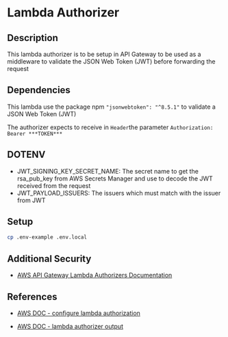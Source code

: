 # Lambda Authorizer

## Description

This lambda authorizer is to be setup in API Gateway to be used as a middleware to validate the JSON Web Token (JWT) before forwarding the request

## Dependencies

This lambda use the package npm `"jsonwebtoken": "^8.5.1"` to validate a JSON Web Token (JWT)

The authorizer expects to receive in `Header`the parameter `Authorization: Bearer ***TOKEN***`

## DOTENV

- JWT_SIGNING_KEY_SECRET_NAME: The secret name to get the rsa_pub_key from AWS Secrets Manager and use to decode the JWT received from the request
- JWT_PAYLOAD_ISSUERS: The issuers which must match with the issuer from JWT

## Setup

```bash
cp .env-example .env.local
```

## Additional Security

- [AWS API Gateway Lambda Authorizers Documentation](https://docs.aws.amazon.com/apigateway/latest/developerguide/apigateway-use-lambda-authorizer.html)

## References

- [AWS DOC - configure lambda authorization](https://docs.aws.amazon.com/apigateway/latest/developerguide/configure-api-gateway-lambda-authorization-with-console.html)

- [AWS DOC - lambda authorizer output](https://docs.aws.amazon.com/apigateway/latest/developerguide/api-gateway-lambda-authorizer-output.html)

